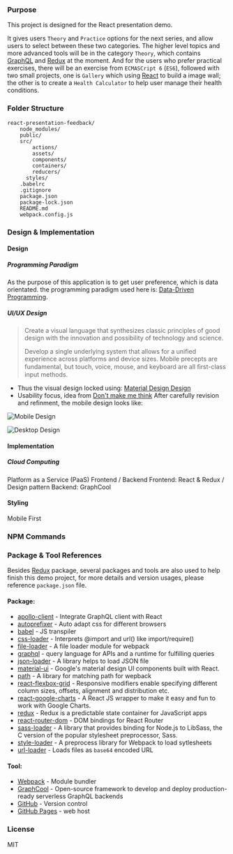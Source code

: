 ### Purpose
This project is designed for the React presentation demo.

It gives users `Theory` and `Practice` options for the next series, and allow users to select between these two categories. The higher level topics and more advanced tools will be in the category `Theory`, which contains [GraphQL](https://graphql.org/) and [Redux](https://redux.js.org/) at the moment. And for the users who prefer practical exercises, there will be an exercise from `ECMASCript 6` (`ES6`), followed with two small projects, one is `Gallery` which using [React](https://reactjs.org/) to build a image wall; the other is to create a `Health Calculator` to help user manage their health conditions.

### Folder Structure
```
react-presentation-feedback/
    node_modules/
    public/
    src/
        actions/
        assets/
        components/
        containers/
        reducers/
      styles/
    .babelrc
    .gitignore
    package.json
    package-lock.json
    README.md
    webpack.config.js
```
### Design & Implementation
#### Design
##### Programming Paradigm
As the purpose of this application is to get user preference, which is data orientated. the programming paradigm used here is: [Data-Driven Programming](https://en.wikipedia.org/wiki/Data-driven_programming).
##### UI/UX Design
> Create a visual language that synthesizes classic principles of good design with the innovation and possibility of technology and science.
> 
> Develop a single underlying system that allows for a unified experience across platforms and device sizes. Mobile precepts are fundamental, but touch, voice, mouse, and keyboard are all ﬁrst-class input methods.

* Thus the visual design locked using: [Material Design Design](https://material.io/guidelines/material-design/introduction.html#)
* Usability focus, idea from [Don't make me think](https://www.amazon.com/Dont-Make-Me-Think-Usability/dp/0321344758)
After carefully revision and refinment, the mobile design looks like:

![Mobile Design](https://imgur.com/a/LOwjAlb)

![Desktop Design](https://imgur.com/a/LOwjAlb)
#### Implementation
##### Cloud Computing
Platform as a Service (PaaS)
Frontend / Backend
Frontend: React & Redux / Design pattern
Backend: GraphCool
#### Styling
Mobile First

### NPM Commands

### Package & Tool References
Besides [Redux](https://redux.js.org/) package, several packages and tools are also used to help finish this demo project, for more details and version usages, please reference `package.json` file.
#### Package:
* [apollo-client](https://github.com/apollographql/apollo-client) - Integrate GraphQL client with React
* [autoprefixer](https://github.com/postcss/autoprefixer) - Auto adapt css for different browsers
* [babel](https://babeljs.io/) - JS transpiler
* [css-loader](https://github.com/webpack-contrib/css-loader) -  Interprets @import and url() like import/require()
* [file-loader](https://github.com/webpack-contrib/file-loader) - A file loader module for webpack
* [graphql](https://graphql.org/) - query language for APIs and a runtime for fulfilling queries
* [json-loader](https://github.com/webpack-contrib/json-loader) - A library helps to load JSON file
* [material-ui](https://www.material-ui.com) - Google's material design UI components built with React. 
* [path](https://www.npmjs.com/package/path) - A library for matching path for wepback
* [react-flexbox-grid](https://roylee0704.github.io/react-flexbox-grid/) - Responsive modifiers enable specifying different column sizes, offsets, alignment and distribution etc.
* [react-google-charts](https://github.com/RakanNimer/react-google-charts) - A React JS wrapper to make it easy and fun to work with Google Charts.
* [redux](https://redux.js.org/) - Redux is a predictable state container for JavaScript apps
* [react-router-dom](https://github.com/ReactTraining/react-router/tree/master/packages/react-router-dom) - 
DOM bindings for React Router
* [sass-loader](https://github.com/webpack-contrib/sass-loader) - A library that provides binding for Node.js to LibSass, the C version of the popular stylesheet preprocessor, Sass.
* [style-loader](https://github.com/webpack-contrib/style-loader) - A preprocess library for Webpack to load sytlesheets
* [url-loader](https://www.npmjs.com/package/url-loader) - Loads files as `base64` encoded URL
#### Tool:
* [Webpack](https://webpack.js.org/) - Module bundler
* [GraphCool](https://www.graph.cool/) - Open-source framework to develop and deploy production-ready serverless GraphQL backends
* [GitHub](https://github.com) - Version control
* [GitHub Pages](https://pages.github.com/) - web host

### License
MIT
